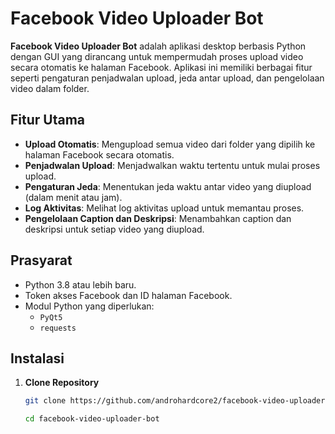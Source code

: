 # Facebook Video Uploader Bot

**Facebook Video Uploader Bot** adalah aplikasi desktop berbasis Python dengan GUI yang dirancang untuk mempermudah proses upload video secara otomatis ke halaman Facebook. Aplikasi ini memiliki berbagai fitur seperti pengaturan penjadwalan upload, jeda antar upload, dan pengelolaan video dalam folder.

## Fitur Utama
- **Upload Otomatis**: Mengupload semua video dari folder yang dipilih ke halaman Facebook secara otomatis.
- **Penjadwalan Upload**: Menjadwalkan waktu tertentu untuk mulai proses upload.
- **Pengaturan Jeda**: Menentukan jeda waktu antar video yang diupload (dalam menit atau jam).
- **Log Aktivitas**: Melihat log aktivitas upload untuk memantau proses.
- **Pengelolaan Caption dan Deskripsi**: Menambahkan caption dan deskripsi untuk setiap video yang diupload.

## Prasyarat
- Python 3.8 atau lebih baru.
- Token akses Facebook dan ID halaman Facebook.
- Modul Python yang diperlukan:
  - `PyQt5`
  - `requests`

## Instalasi
1. **Clone Repository**
   ```bash
   git clone https://github.com/androhardcore2/facebook-video-uploader-bot.git

   cd facebook-video-uploader-bot

